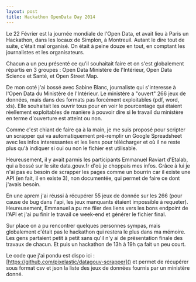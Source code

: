 ```yaml
---
layout: post
title: Hackathon OpenData Day 2014
---
```

Le 22 Février est la journée mondiale de l'Open Data, et avait lieu à Paris un
Hackathon, dans les locaux de Simplon, à Montreuil. Autant le dire tout de
suite, c'était mal organisé. On était à peine douze en tout, en comptant les
journalistes et les organisateurs.

Chacun a un peu présenté ce qu'il souhaitait faire et on s'est globalement
répartis en 3 groupes : Open Data Ministère de l'Intérieur, Open Data Science
et Santé, et Open Street Map.

De mon coté j'ai bossé avec Sabine Blanc, journaliste qui s'interesse à l'Open
Data du Ministère de l'Intérieur. Le ministère a "ouvert" 266 jeux de données,
mais dans des formats pas forcément exploitables (pdf, word, xls). Elle
souhaitait les ouvrir tous pour en voir le pourcentage qui étaient réellement
exploitables de manière à pouvoir dire si le travail du ministère en terme
d'ouverture est atteint ou non.

Comme c'est chiant de faire ça à la main, je me suis proposé pour scripter un
scrapper qui va automatiquement pré-remplir un Google Spreadsheet avec les
infos interessantes et les liens pour télécharger et où il ne reste plus qu'à
indiquer si oui ou non le fichier est utilisable.

Heureusement, il y avait parmis les participants Emmanuel Raviart d'Etalab, qui
a bossé sur le site data.gouv.fr d'où je choppais mes infos. Grâce à lui je
n'ai pas eu besoin de scrapper les pages comme un bourrin car il existe une API
(en fait, il en existe 3), non documentée, qui permet de faire ce dont j'avais
besoin.

En une aprem j'ai réussi à récupérer 55 jeux de donnée sur les 266 (pour cause
de bug dans l'api, les jeux manquants étaient impossible à requeter).
Heureusement, Emmanuel a pu me filer des liens vers les bons endpoint de l'API
et j'ai pu finir le travail ce week-end et générer le fichier final.

Sur place on a pu rencontrer quelques personnes sympas, mais globalement
c'était pas le hackathon qui restera le plus dans ma mémoire. Les gens
partaient petit à petit sans qu'il n'y ai de présentation finale des travaux de
chacun. Et puis un hackathon de 13h à 19h ça fait un peu court.

Le code que j'ai pondu est dispo ici
: [https://github.com/pixelastic/datagouv-scrapper]() et permet de récupérer sous
format csv et json la liste des jeux de données fournis par un ministère donné.

